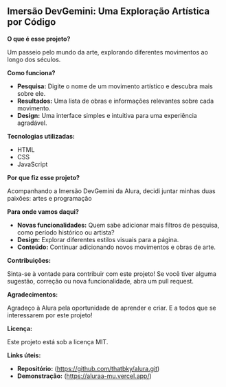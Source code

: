 ##  Imersão DevGemini: Uma Exploração Artística por Código

**O que é esse projeto?**

Um passeio pelo mundo da arte, explorando diferentes movimentos ao longo dos séculos. ️

**Como funciona?**

* **Pesquisa:** Digite o nome de um movimento artístico e descubra mais sobre ele.
* **Resultados:** Uma lista de obras e informações relevantes sobre cada movimento.
* **Design:** Uma interface simples e intuitiva para uma experiência agradável.

**Tecnologias utilizadas:**

* HTML
* CSS
* JavaScript

**Por que fiz esse projeto?**

Acompanhando a Imersão DevGemini da Alura, decidi juntar minhas duas paixões: artes e programação

**Para onde vamos daqui?**

* **Novas funcionalidades:** Quem sabe adicionar mais filtros de pesquisa, como período histórico ou artista?
* **Design:** Explorar diferentes estilos visuais para a página.
* **Conteúdo:** Continuar adicionando novos movimentos e obras de arte.

**Contribuições:**

Sinta-se à vontade para contribuir com este projeto! Se você tiver alguma sugestão, correção ou nova funcionalidade, abra um pull request. 

**Agradecimentos:**

Agradeço à Alura pela oportunidade de aprender e criar. E a todos que se interessarem por este projeto!

**Licença:**

Este projeto está sob a licença MIT.

**Links úteis:**

* **Repositório:** (https://github.com/thatbky/alura.git)
* **Demonstração:** (https://aluraa-mu.vercel.app/)

